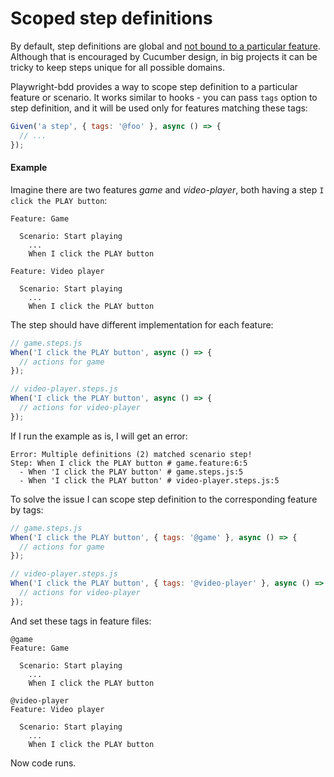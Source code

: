 # Scoped step definitions

By default, step definitions are global and [not bound to a particular feature](https://cucumber.io/docs/cucumber/step-definitions/?lang=javascript#scope). Although that is encouraged by Cucumber design, in big projects it can be tricky to keep steps unique for all possible domains.

Playwright-bdd provides a way to scope step definition to a particular feature or scenario. It works similar to hooks - you can pass `tags` option to step definition, and it will be used only for features matching these tags:
```js
Given('a step', { tags: '@foo' }, async () => {
  // ...
});
```

#### Example
Imagine there are two features *game* and *video-player*, both having a step `I click the PLAY button`:
```gherkin
Feature: Game

  Scenario: Start playing
    ... 
    When I click the PLAY button
```
```gherkin
Feature: Video player

  Scenario: Start playing
    ... 
    When I click the PLAY button
```

The step should have different implementation for each feature:
```js
// game.steps.js
When('I click the PLAY button', async () => {
  // actions for game
});
```
```js
// video-player.steps.js
When('I click the PLAY button', async () => {
  // actions for video-player
});
```
If I run the example as is, I will get an error:
```
Error: Multiple definitions (2) matched scenario step!
Step: When I click the PLAY button # game.feature:6:5
  - When 'I click the PLAY button' # game.steps.js:5
  - When 'I click the PLAY button' # video-player.steps.js:5
```
To solve the issue I can scope step definition to the corresponding feature by tags:
```js
// game.steps.js
When('I click the PLAY button', { tags: '@game' }, async () => {
  // actions for game
});
```
```js
// video-player.steps.js
When('I click the PLAY button', { tags: '@video-player' }, async () => {
  // actions for video-player
});
```
And set these tags in feature files:
```gherkin
@game
Feature: Game

  Scenario: Start playing
    ... 
    When I click the PLAY button
```
```gherkin
@video-player
Feature: Video player

  Scenario: Start playing
    ... 
    When I click the PLAY button
```
Now code runs.
